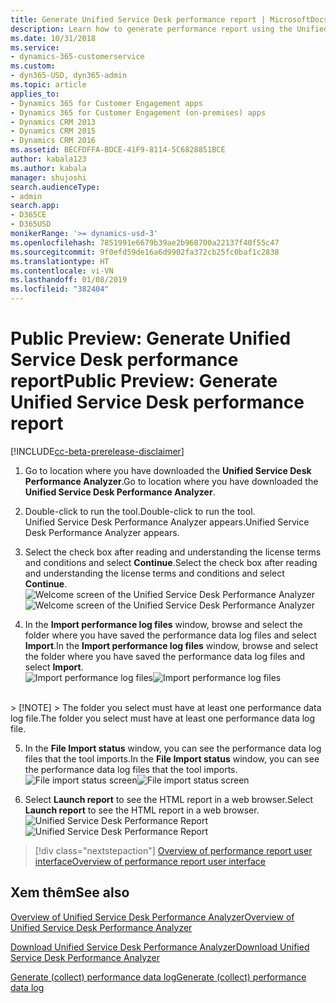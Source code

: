 ```yaml
---
title: Generate Unified Service Desk performance report | MicrosoftDocs
description: Learn how to generate performance report using the Unified Service Desk performance analyzer report.
ms.date: 10/31/2018
ms.service:
- dynamics-365-customerservice
ms.custom:
- dyn365-USD, dyn365-admin
ms.topic: article
applies_to:
- Dynamics 365 for Customer Engagement apps
- Dynamics 365 for Customer Engagement (on-premises) apps
- Dynamics CRM 2013
- Dynamics CRM 2015
- Dynamics CRM 2016
ms.assetid: BECFDFFA-BDCE-41F9-8114-5C6828851BCE
author: kabala123
ms.author: kabala
manager: shujoshi
search.audienceType:
- admin
search.app:
- D365CE
- D365USD
monikerRange: '>= dynamics-usd-3'
ms.openlocfilehash: 7851991e6679b39ae2b960700a22137f40f55c47
ms.sourcegitcommit: 9f0efd59de16a6d9902fa372cb25fc0baf1c2838
ms.translationtype: HT
ms.contentlocale: vi-VN
ms.lasthandoff: 01/08/2019
ms.locfileid: "382404"
---
```

# <a name="public-preview-generate-unified-service-desk-performance-report"></a><span data-ttu-id="90a64-103">Public Preview: Generate Unified Service Desk performance report</span><span class="sxs-lookup"><span data-stu-id="90a64-103">Public Preview: Generate Unified Service Desk performance report</span></span> 

[!INCLUDE[cc-beta-prerelease-disclaimer](../../includes/cc-beta-prerelease-disclaimer.md)]

1. <span data-ttu-id="90a64-104">Go to location where you have downloaded the **Unified Service Desk Performance Analyzer**.</span><span class="sxs-lookup"><span data-stu-id="90a64-104">Go to location where you have downloaded the **Unified Service Desk Performance Analyzer**.</span></span>

2. <span data-ttu-id="90a64-105">Double-click to run the tool.</span><span class="sxs-lookup"><span data-stu-id="90a64-105">Double-click to run the tool.</span></span> <br> <span data-ttu-id="90a64-106">Unified Service Desk Performance Analyzer appears.</span><span class="sxs-lookup"><span data-stu-id="90a64-106">Unified Service Desk Performance Analyzer appears.</span></span>

3. <span data-ttu-id="90a64-107">Select the check box after reading and understanding the license terms and conditions and select **Continue**.</span><span class="sxs-lookup"><span data-stu-id="90a64-107">Select the check box after reading and understanding the license terms and conditions and select **Continue**.</span></span><br>
<span data-ttu-id="90a64-108">![Welcome screen of the Unified Service Desk Performance Analyzer](../media/introduction-screen.PNG "Welcome screen of the Unified Service Desk Performance Analyzer")</span><span class="sxs-lookup"><span data-stu-id="90a64-108">![Welcome screen of the Unified Service Desk Performance Analyzer](../media/introduction-screen.PNG "Welcome screen of the Unified Service Desk Performance Analyzer")</span></span>

4. <span data-ttu-id="90a64-109">In the **Import performance log files** window, browse and select the folder where you have saved the performance data log files and select **Import**.</span><span class="sxs-lookup"><span data-stu-id="90a64-109">In the **Import performance log files** window, browse and select the folder where you have saved the performance data log files and select **Import**.</span></span><br>
<span data-ttu-id="90a64-110">![Import performance log files](../media/import-performance-log-files.PNG "Import performance log files")</span><span class="sxs-lookup"><span data-stu-id="90a64-110">![Import performance log files](../media/import-performance-log-files.PNG "Import performance log files")</span></span>
<br>
> [!NOTE]
> <span data-ttu-id="90a64-111">The folder you select must have at least one performance data log file.</span><span class="sxs-lookup"><span data-stu-id="90a64-111">The folder you select must have at least one performance data log file.</span></span>

5. <span data-ttu-id="90a64-112">In the **File Import status** window, you can see the performance data log files that the tool imports.</span><span class="sxs-lookup"><span data-stu-id="90a64-112">In the **File Import status** window, you can see the performance data log files that the tool imports.</span></span><br>
<span data-ttu-id="90a64-113">![File import status screen](../media/import-status.PNG "File import status screen")</span><span class="sxs-lookup"><span data-stu-id="90a64-113">![File import status screen](../media/import-status.PNG "File import status screen")</span></span>

6. <span data-ttu-id="90a64-114">Select **Launch report** to see the HTML report in a web browser.</span><span class="sxs-lookup"><span data-stu-id="90a64-114">Select **Launch report** to see the HTML report in a web browser.</span></span><br>
<span data-ttu-id="90a64-115">![Unified Service Desk Performance Report](../media/all-sessions-report.PNG "Unified Service Desk Performance Report")</span><span class="sxs-lookup"><span data-stu-id="90a64-115">![Unified Service Desk Performance Report](../media/all-sessions-report.PNG "Unified Service Desk Performance Report")</span></span>

> [!div class="nextstepaction"]
> [<span data-ttu-id="90a64-116">Overview of performance report user interface</span><span class="sxs-lookup"><span data-stu-id="90a64-116">Overview of performance report user interface</span></span>](overview-performance-report-user-interface.md)

## <a name="see-also"></a><span data-ttu-id="90a64-117">Xem thêm</span><span class="sxs-lookup"><span data-stu-id="90a64-117">See also</span></span>

[<span data-ttu-id="90a64-118">Overview of Unified Service Desk Performance Analyzer</span><span class="sxs-lookup"><span data-stu-id="90a64-118">Overview of Unified Service Desk Performance Analyzer</span></span>](overview-performance-analyzer.md)

[<span data-ttu-id="90a64-119">Download Unified Service Desk Performance Analyzer</span><span class="sxs-lookup"><span data-stu-id="90a64-119">Download Unified Service Desk Performance Analyzer</span></span>](download-performance-analyzer.md)

[<span data-ttu-id="90a64-120">Generate (collect) performance data log</span><span class="sxs-lookup"><span data-stu-id="90a64-120">Generate (collect) performance data log</span></span>](performance-data-collection-using-keyboard-shortcut.md)